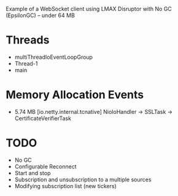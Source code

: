 Example of a WebSocket client using LMAX Disruptor with No GC (EpsilonGC) – under 64 MB

# Threads
- multiThreadIoEventLoopGroup
- Thread-1
- main

# Memory Allocation Events
- 5.74 MB [io.netty.internal.tcnative] NioIoHandler -> SSLTask -> CertificateVerifierTask

# TODO
- No GC
- Configurable Reconnect
- Start and stop
- Subscription and unsubscription to a multiple sources
- Modifying subscription list (new tickers)

